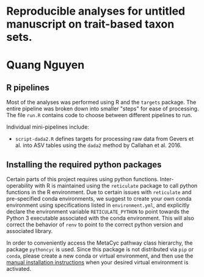 # Reproducible analyses for untitled manuscript on trait-based taxon sets.  
# Quang Nguyen   

## R pipelines  
Most of the analyses was performed using R and the `targets` package. The entire pipeline was broken down into smaller "steps" for ease of processing. The file `run.R` contains code to choose between different pipelines to run. 

Individual mini-pipelines include:   
* `script-dada2.R` defines targets for processing raw data from Gevers et al. into ASV tables using the `dada2` method by Callahan et al. 2016.  


## Installing the required python packages  

Certain parts of this project requires using python functions. Inter-operability with R is maintained using the `reticulate` package to call python functions in the R environment. Due to certain issues with `reticulate` and pre-specified conda environments, we suggest to create your own conda environment using specifications listed in `environment.yml`, and explicitly declare the environment variable `RETICULATE_PYTHON` to point towards the Python 3 executable associated with the conda environment. This will also correct the behavior of `renv` to point to the correct python version and associated library.  

In order to conveniently access the MetaCyc pathway class hierarchy, the package `pythoncyc` is used. Since this package is not distributed via `pip` or `conda`, please create a new conda or virtual environment, and then use the [manual installation instructions](https://github.com/ecocyc/PythonCyc) when your desired virtual environment is activated.  
 


